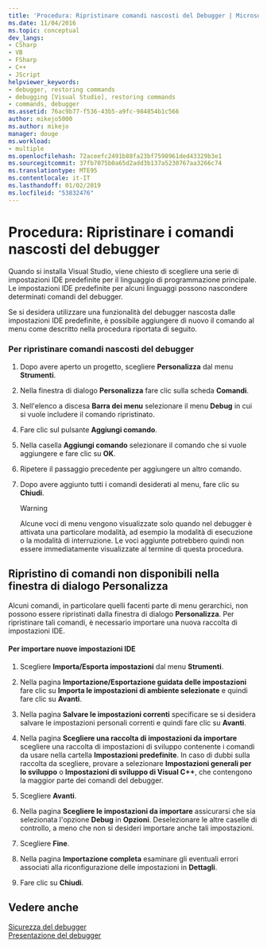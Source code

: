 ```yaml
---
title: 'Procedura: Ripristinare comandi nascosti del Debugger | Microsoft Docs'
ms.date: 11/04/2016
ms.topic: conceptual
dev_langs:
- CSharp
- VB
- FSharp
- C++
- JScript
helpviewer_keywords:
- debugger, restoring commands
- debugging [Visual Studio], restoring commands
- commands, debugger
ms.assetid: 76ac9b77-f536-43b5-a9fc-984854b1c566
author: mikejo5000
ms.author: mikejo
manager: douge
ms.workload:
- multiple
ms.openlocfilehash: 72aceefc2491b88fa23bf7598961ded43329b3e1
ms.sourcegitcommit: 37fb7075b0a65d2add3b137a5230767aa3266c74
ms.translationtype: MTE95
ms.contentlocale: it-IT
ms.lasthandoff: 01/02/2019
ms.locfileid: "53832476"
---
```

# <a name="how-to-restore-hidden-debugger-commands"></a>Procedura: Ripristinare i comandi nascosti del debugger
Quando si installa Visual Studio, viene chiesto di scegliere una serie di impostazioni IDE predefinite per il linguaggio di programmazione principale. Le impostazioni IDE predefinite per alcuni linguaggi possono nascondere determinati comandi del debugger.  
  
 Se si desidera utilizzare una funzionalità del debugger nascosta dalle impostazioni IDE predefinite, è possibile aggiungere di nuovo il comando al menu come descritto nella procedura riportata di seguito.  
  
### <a name="to-restore-hidden-debugger-commands"></a>Per ripristinare comandi nascosti del debugger  
  
1.  Dopo avere aperto un progetto, scegliere **Personalizza** dal menu **Strumenti**.  
  
2.  Nella finestra di dialogo **Personalizza** fare clic sulla scheda **Comandi**.  
  
3.  Nell'elenco a discesa **Barra dei menu** selezionare il menu **Debug** in cui si vuole includere il comando ripristinato.  
  
4.  Fare clic sul pulsante **Aggiungi comando**.  
  
5.  Nella casella **Aggiungi comando** selezionare il comando che si vuole aggiungere e fare clic su **OK**.  
  
6.  Ripetere il passaggio precedente per aggiungere un altro comando.  
  
7.  Dopo avere aggiunto tutti i comandi desiderati al menu, fare clic su **Chiudi**.  
  
    > [!WARNING]
    >  Alcune voci di menu vengono visualizzate solo quando nel debugger è attivata una particolare modalità, ad esempio la modalità di esecuzione o la modalità di interruzione. Le voci aggiunte potrebbero quindi non essere immediatamente visualizzate al termine di questa procedura.  
  
## <a name="restoring-commands-not-available-from-the-customize-dialog-box"></a>Ripristino di comandi non disponibili nella finestra di dialogo Personalizza  
 Alcuni comandi, in particolare quelli facenti parte di menu gerarchici, non possono essere ripristinati dalla finestra di dialogo **Personalizza**. Per ripristinare tali comandi, è necessario importare una nuova raccolta di impostazioni IDE.  
  
#### <a name="to-import-new-ide-settings"></a>Per importare nuove impostazioni IDE  
  
1.  Scegliere **Importa/Esporta impostazioni** dal menu **Strumenti**.  
  
2.  Nella pagina **Importazione/Esportazione guidata delle impostazioni** fare clic su **Importa le impostazioni di ambiente selezionate** e quindi fare clic su **Avanti**.  
  
3.  Nella pagina **Salvare le impostazioni correnti** specificare se si desidera salvare le impostazioni personali correnti e quindi fare clic su **Avanti**.  
  
4.  Nella pagina **Scegliere una raccolta di impostazioni da importare** scegliere una raccolta di impostazioni di sviluppo contenente i comandi da usare nella cartella **Impostazioni predefinite**. In caso di dubbi sulla raccolta da scegliere, provare a selezionare **Impostazioni generali per lo sviluppo** o **Impostazioni di sviluppo di Visual C++**, che contengono la maggior parte dei comandi del debugger.  
  
5.  Scegliere **Avanti**.  
  
6.  Nella pagina **Scegliere le impostazioni da importare** assicurarsi che sia selezionata l'opzione **Debug** in **Opzioni**. Deselezionare le altre caselle di controllo, a meno che non si desideri importare anche tali impostazioni.  
  
7.  Scegliere **Fine**.  
  
8.  Nella pagina **Importazione completa** esaminare gli eventuali errori associati alla riconfigurazione delle impostazioni in **Dettagli**.  
  
9. Fare clic su **Chiudi**.  
  
## <a name="see-also"></a>Vedere anche  
 [Sicurezza del debugger](../debugger/debugger-security.md)   
 [Presentazione del debugger](../debugger/debugger-feature-tour.md)